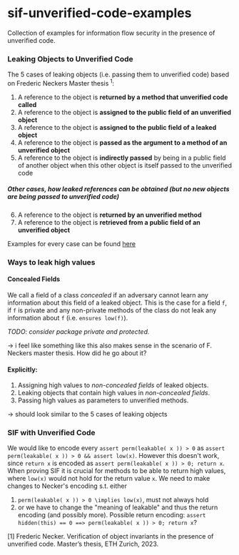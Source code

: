 # sif-unverified-code-examples

Collection of examples for information flow security in the presence of unverified code.

### Leaking Objects to Unverified Code

The 5 cases of leaking objects (i.e. passing them to unverified code) based on Frederic Neckers Master thesis<sup>
1</sup>:

1. A reference to the object is **returned by a method that unverified code called**
2. A reference to the object is **assigned to the public field of an unverified object**
3. A reference to the object is **assigned to the public field of a leaked object**
4. A reference to the object is **passed as the argument to a method of an unverified object**
5. A reference to the object is **indirectly passed** by being in a public field of another object when this other
   object is itself passed to the unverified code

##### Other cases, how leaked references can be obtained (but no new objects are being passed to unverified code)

6. A reference to the object is **returned by an unverified method**
7. A reference to the object is **retrieved from a public field of an unverified object**

Examples for every case can be found [here](main/src/main/java/vercors/sif/unverifedcode/examples/necker/design/LeakSecretByCases.java)

### Ways to leak high values
#### Concealed Fields
We call a field of a class _concealed_ if an adversary cannot learn any information about this field of a leaked object. This is the case for a field ```f```, if ```f``` is private and any non-private methods of the class do not leak any information about ```f``` (i.e. ```ensures low(f)```).

_TODO: consider package private and protected._

&rarr; i feel like something like this also makes sense in the scenario of F. Neckers master thesis. How did he go about it?

#### Explicitly:
1. Assigning high values to _non-concealed fields_ of leaked objects.
2. Leaking objects that contain high values in _non-concealed fields_.
3. Passing high values as parameters to unverified methods.

&rarr; should look similar to the 5 cases of leaking objects



### SIF with Unverified Code
We would like to encode every ```assert perm(leakable( x )) > 0``` as ```assert perm(leakable( x )) > 0 && assert low(x)```. However this doesn't work, since ```return x``` is encoded as ```assert perm(leakable( x )) > 0; return x```. When proving SIF it is crucial for methods to be able to return high values, where ```low(x)``` would not hold for the return value ```x```.
We need to make changes to Necker's encoding s.t. either
1. ```perm(leakable( x )) > 0 \implies low(x)```, must not always hold
2. or we have to change the "meaning of leakable" and thus the return encoding (and possibly more). Possible return encoding:
   ```assert hidden(this) == 0 ==> perm(leakable( x )) > 0; return x```?

[1] Frederic Necker. Verification of object invariants in the presence of unverified
code. Master’s thesis, ETH Zurich, 2023.
